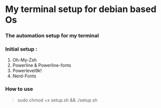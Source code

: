 # My terminal setup for debian based Os

### The automation setup for my terminal

### Initial setup :

1. Oh-My-Zsh
2. Powerline & Powerline-fonts
3. Powerlevel9k!
4. Nerd-Fonts


### How to use

> sudo chmod +x setup.sh && ./setup.sh
